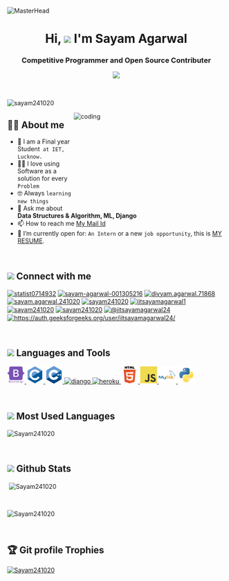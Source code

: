 ![MasterHead](https://github.com/Sayam241020/Sayam241020/blob/main/ezgif.com-gif-maker%20(2).gif)
<h1 align="center">Hi, <img src="https://media.giphy.com/media/hvRJCLFzcasrR4ia7z/giphy.gif" width="35"> I'm Sayam Agarwal</h1>
<h3 align="center">Competitive Programmer and Open Source Contributer</h3>
<p align="center">
  <a href="https://github.com/DenverCoder1/readme-typing-svg"><img src="https://readme-typing-svg.herokuapp.com?lines=Competitive+Programmer;Backend+Developer&center=true&width=500&height=50"></a>
</p>
<br>
<p align="left"> <img src="https://komarev.com/ghpvc/?username=sayam241020&label=Profile%20views&color=0e75b6&style=flat" alt="sayam241020" /> </p>
<img align="right" alt="coding" width="350" height="225"src="https://media3.giphy.com/media/qgQUggAC3Pfv687qPC/giphy.gif">


## :sassy_man:  About me
- :school: I am a Final year Student` at IET, Lucknow.`
- :technologist: I love using Software as a solution for every `Problem`
- :nerd_face: Always `learning new things`
- 💬 Ask me about **Data Structures & Algorithm, ML, Django**
- 📫 How to reach me [My Mail Id](iitsayamagarwal24@gmail.com)
- :thinking: I’m currently open for: `An Intern` or a new `job opportunity`, this is [MY RESUME](https://drive.google.com/file/d/1wj1iaqpMVFAlXYW2M4YPDytAz6jcB2PP/view?usp=sharing).

<br>

## <img src="https://media.giphy.com/media/iY8CRBdQXODJSCERIr/giphy.gif" width="30px"> Connect with me
<p align="left">
<a href="https://twitter.com/statist0714932" target="blank"><img align="center" src="https://raw.githubusercontent.com/rahuldkjain/github-profile-readme-generator/master/src/images/icons/Social/twitter.svg" alt="statist0714932" height="30" width="40" /></a>
<a href="https://linkedin.com/in/sayam-agarwal-001305216" target="blank"><img align="center" src="https://raw.githubusercontent.com/rahuldkjain/github-profile-readme-generator/master/src/images/icons/Social/linked-in-alt.svg" alt="sayam-agarwal-001305216" height="30" width="40" /></a>
<a href="https://fb.com/divyam.agarwal.71868" target="blank"><img align="center" src="https://raw.githubusercontent.com/rahuldkjain/github-profile-readme-generator/master/src/images/icons/Social/facebook.svg" alt="divyam.agarwal.71868" height="30" width="40" /></a>
<a href="https://instagram.com/sayam.agarwal.241020" target="blank"><img align="center" src="https://raw.githubusercontent.com/rahuldkjain/github-profile-readme-generator/master/src/images/icons/Social/instagram.svg" alt="sayam.agarwal.241020" height="30" width="40" /></a>
<a href="https://www.codechef.com/users/sayam241020" target="blank"><img align="center" src="https://cdn.jsdelivr.net/npm/simple-icons@3.1.0/icons/codechef.svg" alt="sayam241020" height="30" width="40" /></a>
<a href="https://www.hackerrank.com/iitsayamagarwal1" target="blank"><img align="center" src="https://raw.githubusercontent.com/rahuldkjain/github-profile-readme-generator/master/src/images/icons/Social/hackerrank.svg" alt="iitsayamagarwal1" height="30" width="40" /></a>
<a href="https://codeforces.com/profile/sayam241020" target="blank"><img align="center" src="https://raw.githubusercontent.com/rahuldkjain/github-profile-readme-generator/master/src/images/icons/Social/codeforces.svg" alt="sayam241020" height="30" width="40" /></a>
<a href="https://www.leetcode.com/sayam241020" target="blank"><img align="center" src="https://raw.githubusercontent.com/rahuldkjain/github-profile-readme-generator/master/src/images/icons/Social/leet-code.svg" alt="sayam241020" height="30" width="40" /></a>
<a href="https://www.hackerearth.com/@iitsayamagarwal24" target="blank"><img align="center" src="https://raw.githubusercontent.com/rahuldkjain/github-profile-readme-generator/master/src/images/icons/Social/hackerearth.svg" alt="@iitsayamagarwal24" height="30" width="40" /></a>
<a href="https://auth.geeksforgeeks.org/user/iitsayamagarwal24/" target="blank"><img align="center" src="https://raw.githubusercontent.com/rahuldkjain/github-profile-readme-generator/master/src/images/icons/Social/geeks-for-geeks.svg" alt="https://auth.geeksforgeeks.org/user/iitsayamagarwal24/" height="30" width="40" /></a>
</p>
<br>

## <img src="https://media.giphy.com/media/iY8CRBdQXODJSCERIr/giphy.gif" width="30px"> Languages and Tools

<p align="left"> <a href="https://getbootstrap.com" target="_blank" rel="noreferrer"> <img src="https://raw.githubusercontent.com/devicons/devicon/master/icons/bootstrap/bootstrap-plain-wordmark.svg" alt="bootstrap" width="40" height="40"/> </a> <a href="https://www.cprogramming.com/" target="_blank" rel="noreferrer"> <img src="https://raw.githubusercontent.com/devicons/devicon/master/icons/c/c-original.svg" alt="c" width="40" height="40"/> </a> <a href="https://www.w3schools.com/cpp/" target="_blank" rel="noreferrer"> <img src="https://raw.githubusercontent.com/devicons/devicon/master/icons/cplusplus/cplusplus-original.svg" alt="cplusplus" width="40" height="40"/> </a> <a href="https://www.djangoproject.com/" target="_blank" rel="noreferrer"> <img src="https://cdn.worldvectorlogo.com/logos/django.svg" alt="django" width="40" height="40"/> </a> <a href="https://heroku.com" target="_blank" rel="noreferrer"> <img src="https://www.vectorlogo.zone/logos/heroku/heroku-icon.svg" alt="heroku" width="40" height="40"/> </a> <a href="https://www.w3.org/html/" target="_blank" rel="noreferrer"> <img src="https://raw.githubusercontent.com/devicons/devicon/master/icons/html5/html5-original-wordmark.svg" alt="html5" width="40" height="40"/> </a> <a href="https://developer.mozilla.org/en-US/docs/Web/JavaScript" target="_blank" rel="noreferrer"> <img src="https://raw.githubusercontent.com/devicons/devicon/master/icons/javascript/javascript-original.svg" alt="javascript" width="40" height="40"/> </a> <a href="https://www.mysql.com/" target="_blank" rel="noreferrer"> <img src="https://raw.githubusercontent.com/devicons/devicon/master/icons/mysql/mysql-original-wordmark.svg" alt="mysql" width="40" height="40"/> </a> <a href="https://www.python.org" target="_blank" rel="noreferrer"> <img src="https://raw.githubusercontent.com/devicons/devicon/master/icons/python/python-original.svg" alt="python" width="40" height="40"/> </a> </p>

<br>

## <img src="https://media.giphy.com/media/iY8CRBdQXODJSCERIr/giphy.gif" width="30px"> Most Used Languages
<p><img align="center" src="https://github-readme-stats.vercel.app/api/top-langs?username=Sayam241020&show_icons=true&locale=en&layout=compact&theme=tokyonight" alt="Sayam241020" /></p>

<br>

## <img src="https://media.giphy.com/media/iY8CRBdQXODJSCERIr/giphy.gif" width="30px"> Github Stats
<p>&nbsp;<img align="center" src="https://github-readme-stats.vercel.app/api?username=Sayam241020&show_icons=true&theme=tokyonight&locale=en" alt="Sayam241020" /></p>

<br>


<p><img align="center" src="https://github-readme-streak-stats.herokuapp.com/?user=Sayam241020&theme=tokyonight" alt="Sayam241020" /></p>

<br>

## :trophy: Git profile Trophies
<p align="left"> <a href="https://github.com/ryo-ma/github-profile-trophy"><img src="https://github-profile-trophy.vercel.app/?username=Sayam241020&theme=tokyonight" alt="Sayam241020" /></a> </p>
